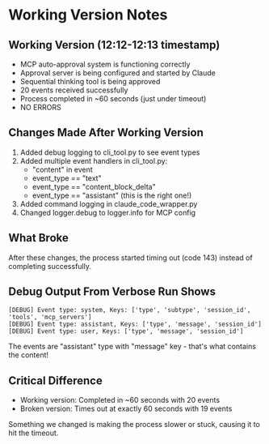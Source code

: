 # Working Version Notes

## Working Version (12:12-12:13 timestamp)
- MCP auto-approval system is functioning correctly
- Approval server is being configured and started by Claude
- Sequential thinking tool is being approved
- 20 events received successfully
- Process completed in ~60 seconds (just under timeout)
- NO ERRORS

## Changes Made After Working Version
1. Added debug logging to cli_tool.py to see event types
2. Added multiple event handlers in cli_tool.py:
   - "content" in event
   - event_type == "text" 
   - event_type == "content_block_delta"
   - event_type == "assistant" (this is the right one!)
3. Added command logging in claude_code_wrapper.py
4. Changed logger.debug to logger.info for MCP config

## What Broke
After these changes, the process started timing out (code 143) instead of completing successfully.

## Debug Output From Verbose Run Shows
```
[DEBUG] Event type: system, Keys: ['type', 'subtype', 'session_id', 'tools', 'mcp_servers']
[DEBUG] Event type: assistant, Keys: ['type', 'message', 'session_id']
[DEBUG] Event type: user, Keys: ['type', 'message', 'session_id']
```

The events are "assistant" type with "message" key - that's what contains the content!

## Critical Difference
- Working version: Completed in ~60 seconds with 20 events
- Broken version: Times out at exactly 60 seconds with 19 events

Something we changed is making the process slower or stuck, causing it to hit the timeout.